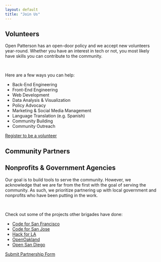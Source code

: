 ```yaml
---
layout: default
title: "Join Us"
---
```


<div>
    <!-- Join Us Section -->
    <section id="join_us">
        <div class="container flex flex-col px-6 mx-auto mt-10 space-y-0 md:space-y-0 md:flex-row">
            <!-- For Volunteers-->
            <div class="flex flex-col mb-32 md:w-1/2">
                <h1 class="max-w-md text-4xl font-bold text-center md:text-5xl md:text-center">
                    Volunteers
                </h1>
                <p class="px-2 py-2">Open Patterson has an open-door policy and we accept new volunteers year-round.
                    Whether you have an interest in tech or not, you most likely have skills you can contribute to the
                    community.</p><br>
                <p class="px-2 py-2">Here are a few ways you can help:
                <ul class="list-disc px-2">
                    <li>Back-End Engineering</li>
                    <li>Front-End Engineering</li>
                    <li>Web Development</li>
                    <li>Data Analysis & Visualization</li>
                    <li>Policy Advocacy</li>
                    <li>Marketing & Social Media Management</li>
                    <li>Language Translation (e.g. Spanish)</li>
                    <li>Community Building</li>
                    <li>Community Outreach</li>
                </ul>
                </p>
                <a href="https://airtable.com/shrvYR5EoirGASMJ1" target="_blank"
                class="px-6 py-2 text-white bg-primary rounded-full m-auto hover:bg-primary-light">Register to be a volunteer</a>
            </div>
            <!-- For Community Partners -->
            <div class="flex flex-col mb-32 md:w-1/2">
                <h1 class="max-w-md text-4xl font-bold text-center md:text-5xl md:text-center">
                    Community Partners
                </h1>
                <h2 class="max-w-md text-1xl font-bold text-center md:text-2xl md:text-center">
                    Nonprofits & Government Agencies
                </h2>
                <p class="px-2 py-2">Our goal is to build tools to serve the community. However, we acknowledge that we are far from the first with the goal of serving the community. As such, we prioritize partnering up with local government and nonprofits who have been putting in the work.</p><br>
                <p class="px-2 py-2">Check out some of the projects other brigades have done:
                <ul class="list-disc px-2">
                    <li><a href="https://sfbrigade.notion.site/Current-Projects-4fefa377e1424ff0b59230b9c160e6a4" target="_blank" class="underline">Code for San Francisco</a></li>
                    <li><a href="https://www.codeforsanjose.org/projects" target="_blank" class="underline">Code for San Jose</a></li>
                    <li><a href="https://www.hackforla.org/projects/" target="_blank" class="underline">Hack for LA</a></li>
                    <li><a href="https://openoakland.org/projects/" target="_blank" class="underline">OpenOakland</a></li>
                    <li><a href="https://opensandiego.org/projects" target="_blank" class="underline">Open San Diego</a></li>
                </ul>
                </p>
                <a href="https://airtable.com/shrOLDtBa1cLqW6JE" target="_blank"
                class="px-6 py-2 text-white bg-primary rounded-full m-auto hover:bg-primary-light">Submit Partnership Form</a>
            </div>
        </div>
    </section>
</div>
